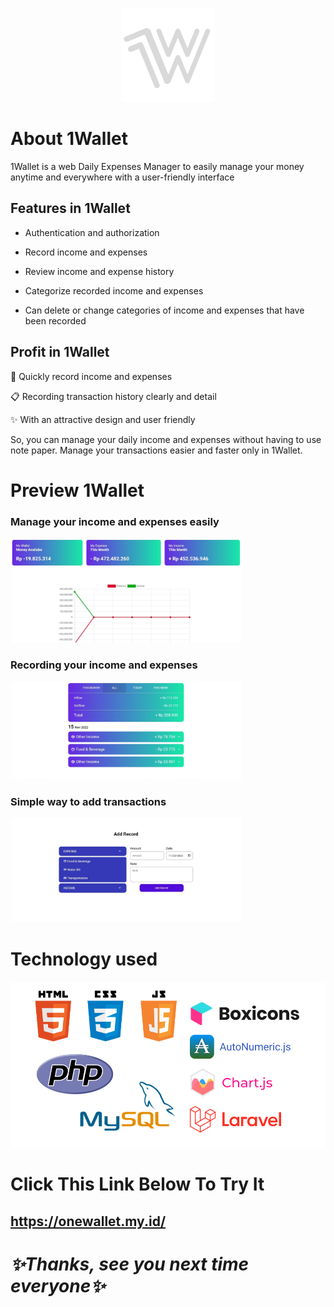 <p align="center"><a href="https://onewallet.my.id"><img src="https://raw.githubusercontent.com/ahmadfahrurrozi24/1Wallet/tester/public/img/logo.png" width="150px"></a></p>

# About 1Wallet

1Wallet is a web Daily Expenses Manager to easily manage your money anytime and everywhere with a user-friendly interface

## Features in 1Wallet
           
 - Authentication and authorization         
 
 - Record income and expenses
 
 - Review income and expense history
 
 - Categorize recorded income and expenses
 
 - Can delete or change categories of income and expenses that have been recorded
 
## Profit in 1Wallet
💨 Quickly record income and expenses

📋 Recording transaction history clearly and detail

✨ With an attractive design and user friendly

So, you can manage your daily income and expenses without having to use note paper. Manage your transactions easier and faster only in 1Wallet.

# Preview 1Wallet
<h3>Manage your income and expenses easily</h3>
<img align="lower" src="https://raw.githubusercontent.com/ahmadfahrurrozi24/1Wallet/main/public/img/dashboard.jpg" width="370px">

<h3>Recording your income and expenses</h3>
<img align="lower" src="https://raw.githubusercontent.com/ahmadfahrurrozi24/1Wallet/main/public/img/history.jpg" width="370px">

<h3>Simple way to add transactions</h3>
<img align="lower" src="https://raw.githubusercontent.com/ahmadfahrurrozi24/1Wallet/main/public/img/transaction.jpg" width="370px">

# Technology used
<p align="center"><img src="https://raw.githubusercontent.com/ahmadfahrurrozi24/1Wallet/tester/public/img/technology 1wallet.png"></p>



# Click This Link Below To Try It

## https://onewallet.my.id/



# _✨Thanks, see you next time everyone✨_

